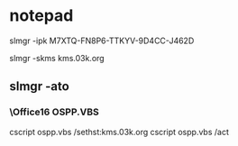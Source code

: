 # notepad

slmgr -ipk M7XTQ-FN8P6-TTKYV-9D4CC-J462D

slmgr -skms kms.03k.org

slmgr -ato
---
###   \Office16  OSPP.VBS
cscript ospp.vbs /sethst:kms.03k.org
cscript ospp.vbs /act

